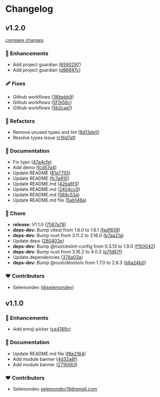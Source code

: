 # Changelog


## v1.2.0

[compare changes](https://github.com/selemondev/nuxt-emoji-picker/compare/v1.1.0...v1.2.0)

### 🚀 Enhancements

- Add project guardian ([6590297](https://github.com/selemondev/nuxt-emoji-picker/commit/6590297))
- Add project guardian ([d86687c](https://github.com/selemondev/nuxt-emoji-picker/commit/d86687c))

### 🩹 Fixes

- Github workflows ([36bebb9](https://github.com/selemondev/nuxt-emoji-picker/commit/36bebb9))
- Github workflows ([5f7e56c](https://github.com/selemondev/nuxt-emoji-picker/commit/5f7e56c))
- Github workflows ([5b2cae1](https://github.com/selemondev/nuxt-emoji-picker/commit/5b2cae1))

### 💅 Refactors

- Remove unused types and lint ([8d13de5](https://github.com/selemondev/nuxt-emoji-picker/commit/8d13de5))
- Resolve types issue ([c16d7af](https://github.com/selemondev/nuxt-emoji-picker/commit/c16d7af))

### 📖 Documentation

- Fix typo ([47a4cfe](https://github.com/selemondev/nuxt-emoji-picker/commit/47a4cfe))
- Add demo ([fcd57a4](https://github.com/selemondev/nuxt-emoji-picker/commit/fcd57a4))
- Update README ([81a7755](https://github.com/selemondev/nuxt-emoji-picker/commit/81a7755))
- Update README ([fc7a910](https://github.com/selemondev/nuxt-emoji-picker/commit/fc7a910))
- Update README.md ([42ba6f3](https://github.com/selemondev/nuxt-emoji-picker/commit/42ba6f3))
- Update README.md ([2404cc0](https://github.com/selemondev/nuxt-emoji-picker/commit/2404cc0))
- Update README.md ([588c53a](https://github.com/selemondev/nuxt-emoji-picker/commit/588c53a))
- Update README.md file ([5ab148a](https://github.com/selemondev/nuxt-emoji-picker/commit/5ab148a))

### 🏡 Chore

- **release:** V1.1.0 ([7587a78](https://github.com/selemondev/nuxt-emoji-picker/commit/7587a78))
- **deps-dev:** Bump vitest from 1.6.0 to 1.6.1 ([fadf839](https://github.com/selemondev/nuxt-emoji-picker/commit/fadf839))
- **deps-dev:** Bump nuxt from 3.11.2 to 3.16.0 ([b7aa21a](https://github.com/selemondev/nuxt-emoji-picker/commit/b7aa21a))
- Update deps ([280403e](https://github.com/selemondev/nuxt-emoji-picker/commit/280403e))
- **deps-dev:** Bump @nuxt/eslint-config from 0.3.13 to 1.9.0 ([f150042](https://github.com/selemondev/nuxt-emoji-picker/commit/f150042))
- **deps-dev:** Bump nuxt from 3.16.2 to 4.0.3 ([e7fd67f](https://github.com/selemondev/nuxt-emoji-picker/commit/e7fd67f))
- Update dependencies ([378a03a](https://github.com/selemondev/nuxt-emoji-picker/commit/378a03a))
- **deps-dev:** Bump @nuxt/devtools from 1.7.0 to 2.6.3 ([b6a24b0](https://github.com/selemondev/nuxt-emoji-picker/commit/b6a24b0))

### ❤️ Contributors

- Selemondev ([@selemondev](http://github.com/selemondev))

## v1.1.0


### 🚀 Enhancements

- Add emoji picker ([ce4189c](https://github.com/selemondev/nuxt-emoji-picker/commit/ce4189c))

### 📖 Documentation

- Update README.md file ([f6e2164](https://github.com/selemondev/nuxt-emoji-picker/commit/f6e2164))
- Add module banner ([4d32a8f](https://github.com/selemondev/nuxt-emoji-picker/commit/4d32a8f))
- Add module banner ([2716063](https://github.com/selemondev/nuxt-emoji-picker/commit/2716063))

### ❤️ Contributors

- Selemondev <selemondev19@gmail.com>

